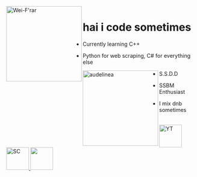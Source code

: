 <img src="https://user-images.githubusercontent.com/60156453/149975292-55311db1-c215-4086-b444-390b519a94e2.png" align="left" width="200" alt="Wei-F'rar"/>

# hai i code sometimes 

- Currently learning C++

- Python for web scraping, C# for everything else

<img src="https://user-images.githubusercontent.com/60156453/149975535-6f8fdbff-1ccd-4390-8d8b-34e5677a4371.png" align="left" width="200" alt="audelinea"/>

- S.S.D.D

- SSBM Enthusiast

- I mix dnb sometimes

<br />

<div id="content">
  <a href="https://www.youtube.com/channel/UCNuM5Iqq53ZzjWXHIYa-Wew">
    <img src="https://user-images.githubusercontent.com/60156453/149978787-edce8f6d-ce8b-4bdf-8481-924bdcfb7708.png" align="justify" width="60" alt="YT">
  </a>
  <a href="https://soundcloud.com/time007">
    <img src="https://user-images.githubusercontent.com/60156453/149979672-b7f564fd-4b73-474d-9dca-86c812bb30a4.png" align="justify" width="60" alt="SC">
  </a>
  <a href="https://www.unknowncheats.me/forum/members/353730.html">
    <img src="https://user-images.githubusercontent.com/60156453/149982639-c9e4c1b4-699d-4481-a887-f12bb281d668.png" align="justify" width="60" alt"UC">
  </a>

</div>


